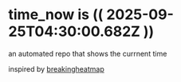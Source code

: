 # time_now is (( 2025-09-25T04:30:00.682Z ))

an automated repo that shows the currnent time

inspired by [breakingheatmap](https://github.com/breakingheatmap/breakingheatmap)